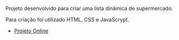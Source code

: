 Projeto desenvolvido para criar uma lista dinâmica de supermercado.

Para criação foi utilizado HTML, CSS e JavaScrypt.

* [Projeto Online](https://mgomesr.github.io/lista-supermercado/)
